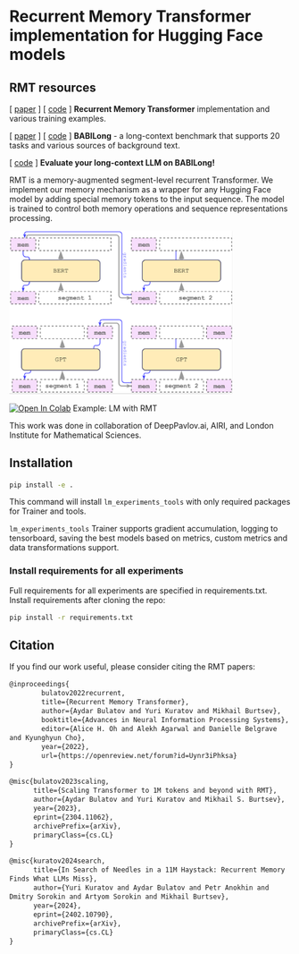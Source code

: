 # Recurrent Memory Transformer implementation for Hugging Face models


## RMT resources

[ [paper](https://arxiv.org/abs/2207.06881) ] [ [code](https://github.com/booydar/recurrent-memory-transformer/) ] **Recurrent Memory Transformer** implementation and various training examples.

[ [paper](https://arxiv.org/abs/2402.10790) ] [ [code](https://github.com/booydar/recurrent-memory-transformer/tree/babilong-release) ] **BABILong** - a long-context benchmark that supports 20 tasks and various sources of background text. 

[ [code](https://github.com/booydar/babilong) ] **Evaluate your long-context LLM on BABILong!**

RMT is a memory-augmented segment-level recurrent Transformer. We implement our memory mechanism as a wrapper for any Hugging Face model by adding special memory tokens to the input sequence. The model is trained to control both memory operations and sequence representations processing.

<img src="img/RMT_scheme.png" alt="drawing" width="400"/>

[![Open In Colab](https://colab.research.google.com/assets/colab-badge.svg)](https://colab.research.google.com/github/booydar/t5-experiments/blob/framework_accel/notebooks/rmt_demo_lm.ipynb) Example: LM with RMT


This work was done in collaboration of DeepPavlov.ai, AIRI, and London Institute for Mathematical Sciences.

## Installation
```bash
pip install -e .
```
This command will install `lm_experiments_tools` with only required packages for Trainer and tools.

`lm_experiments_tools` Trainer supports gradient accumulation, logging to tensorboard, saving the best models
based on metrics, custom metrics and data transformations support.

### Install requirements for all experiments
Full requirements for all experiments are specified in requirements.txt. Install requirements after cloning the repo:
```bash
pip install -r requirements.txt
```


## Citation
If you find our work useful, please consider citing the RMT papers:
```
@inproceedings{
        bulatov2022recurrent,
        title={Recurrent Memory Transformer},
        author={Aydar Bulatov and Yuri Kuratov and Mikhail Burtsev},
        booktitle={Advances in Neural Information Processing Systems},
        editor={Alice H. Oh and Alekh Agarwal and Danielle Belgrave and Kyunghyun Cho},
        year={2022},
        url={https://openreview.net/forum?id=Uynr3iPhksa}
}
```
```
@misc{bulatov2023scaling,
      title={Scaling Transformer to 1M tokens and beyond with RMT}, 
      author={Aydar Bulatov and Yuri Kuratov and Mikhail S. Burtsev},
      year={2023},
      eprint={2304.11062},
      archivePrefix={arXiv},
      primaryClass={cs.CL}
}
```
```
@misc{kuratov2024search,
      title={In Search of Needles in a 11M Haystack: Recurrent Memory Finds What LLMs Miss}, 
      author={Yuri Kuratov and Aydar Bulatov and Petr Anokhin and Dmitry Sorokin and Artyom Sorokin and Mikhail Burtsev},
      year={2024},
      eprint={2402.10790},
      archivePrefix={arXiv},
      primaryClass={cs.CL}
}
```
